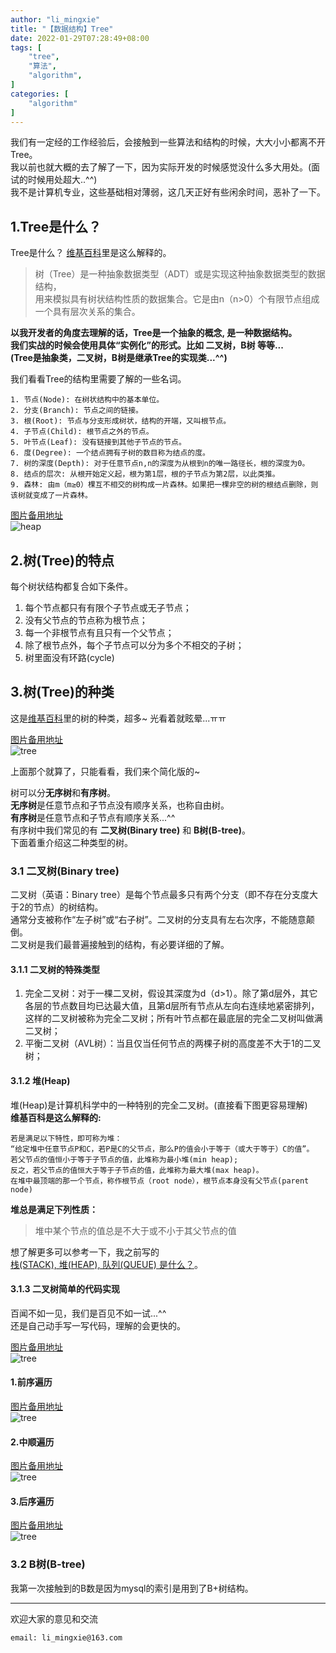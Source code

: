 ```yaml
---
author: "li_mingxie"
title: "【数据结构】Tree"
date: 2022-01-29T07:28:49+08:00
tags: [
    "tree",
    "算法",
    "algorithm",
]
categories: [
    "algorithm"
]
---
```


我们有一定经的工作经验后，会接触到一些算法和结构的时候，大大小小都离不开Tree。  
我以前也就大概的去了解了一下，因为实际开发的时候感觉没什么多大用处。(面试的时候用处超大..^^)  
我不是计算机专业，这些基础相对薄弱，这几天正好有些闲余时间，恶补了一下。  

## 1.Tree是什么？

Tree是什么？ [维基百科](https://zh.wikipedia.org/wiki/%E6%A0%91_(%E6%95%B0%E6%8D%AE%E7%BB%93%E6%9E%84))里是这么解释的。

> 树（Tree）是一种抽象数据类型（ADT）或是实现这种抽象数据类型的数据结构，  
> 用来模拟具有树状结构性质的数据集合。它是由n（n>0）个有限节点组成一个具有层次关系的集合。  

**以我开发者的角度去理解的话，Tree是一个抽象的概念, 是一种数据结构。**  
**我们实战的时候会使用具体“实例化”的形式。比如 二叉树，B树 等等...**  
**(Tree是抽象类，二叉树，B树是继承Tree的实现类...^^)**  

我们看看Tree的结构里需要了解的一些名词。  

```
1. 节点(Node): 在树状结构中的基本单位。  
2. 分支(Branch): 节点之间的链接。  
3. 根(Root): 节点与分支形成树状，结构的开端，又叫根节点。  
4. 子节点(Child): 根节点之外的节点。  
5. 叶节点(Leaf): 没有链接到其他子节点的节点。 
6. 度(Degree): 一个结点拥有子树的数目称为结点的度。    
7. 树的深度(Depth): 对于任意节点n,n的深度为从根到n的唯一路径长，根的深度为0。
8. 结点的层次: 从根开始定义起，根为第1层，根的子节点为第2层，以此类推。    
9. 森林: 由m（m≥0）棵互不相交的树构成一片森林。如果把一棵非空的树的根结点删除，则该树就变成了一片森林。
``` 

[图片备用地址](https://limingxie.github.io/images/algorithm/tree/tree_1.png)  
![heap](https://mingxie-blog.oss-cn-beijing.aliyuncs.com/image/algorithm/tree/tree_1.png?x-oss-process=image/resize,w_600,m_lfit)

## 2.树(Tree)的特点

每个树状结构都复合如下条件。

1. 每个节点都只有有限个子节点或无子节点；
2. 没有父节点的节点称为根节点；
3. 每一个非根节点有且只有一个父节点；
4. 除了根节点外，每个子节点可以分为多个不相交的子树；
5. 树里面没有环路(cycle)

## 3.树(Tree)的种类  

这是[维基百科](https://zh.wikipedia.org/wiki/%E6%A0%91_(%E6%95%B0%E6%8D%AE%E7%BB%93%E6%9E%84))里的树的种类，超多~ 光看着就眩晕...ㅠㅠ

[图片备用地址](https://limingxie.github.io/images/algorithm/tree/tree_type.png)  
![tree](https://mingxie-blog.oss-cn-beijing.aliyuncs.com/image/algorithm/tree/tree_type.png?x-oss-process=image/resize,w_900,m_lfit)

上面那个就算了，只能看看，我们来个简化版的~  

树可以分**无序树**和**有序树**。  
**无序树**是任意节点和子节点没有顺序关系，也称自由树。  
**有序树**是任意节点和子节点有顺序关系...^^  
有序树中我们常见的有 **二叉树(Binary tree)** 和 **B树(B-tree)**。  
下面着重介绍这二种类型的树。  

### 3.1 二叉树(Binary tree)
二叉树（英语：Binary tree）是每个节点最多只有两个分支（即不存在分支度大于2的节点）的树结构。  
通常分支被称作“左子树”或“右子树”。二叉树的分支具有左右次序，不能随意颠倒。  
二叉树是我们最普遍接触到的结构，有必要详细的了解。  

#### 3.1.1 二叉树的特殊类型

1. 完全二叉树：对于一棵二叉树，假设其深度为d（d>1）。除了第d层外，其它各层的节点数目均已达最大值，且第d层所有节点从左向右连续地紧密排列，  
	这样的二叉树被称为完全二叉树；所有叶节点都在最底层的完全二叉树叫做满二叉树；
2. 平衡二叉树（AVL树）：当且仅当任何节点的两棵子树的高度差不大于1的二叉树；

#### 3.1.2 堆(Heap)

堆(Heap)是计算机科学中的一种特别的完全二叉树。(直接看下图更容易理解)  
**维基百科是这么解释的:** 
```
若是满足以下特性，即可称为堆：  
“给定堆中任意节点P和C，若P是C的父节点，那么P的值会小于等于（或大于等于）C的值”。  
若父节点的值恒小于等于子节点的值，此堆称为最小堆(min heap);  
反之，若父节点的值恒大于等于子节点的值，此堆称为最大堆(max heap)。  
在堆中最顶端的那一个节点，称作根节点（root node），根节点本身没有父节点(parent node)  
```

**堆总是满足下列性质：**  

> 堆中某个节点的值总是不大于或不小于其父节点的值

想了解更多可以参考一下，我之前写的  
[栈(STACK), 堆(HEAP), 队列(QUEUE) 是什么？](https://limingxie.github.io/basic/stack/)。

#### 3.1.3 二叉树简单的代码实现

百闻不如一见，我们是百见不如一试...^^  
还是自己动手写一写代码，理解的会更快的。  

[图片备用地址](https://limingxie.github.io/images/algorithm/tree/tree_2.png)  
![tree](https://mingxie-blog.oss-cn-beijing.aliyuncs.com/image/algorithm/tree/tree_2.png)

#### 1.前序遍历

[图片备用地址](https://limingxie.github.io/images/algorithm/tree/tree_3.png)  
![tree](https://mingxie-blog.oss-cn-beijing.aliyuncs.com/image/algorithm/tree/tree_3.png)

#### 2.中顺遍历

[图片备用地址](https://limingxie.github.io/images/algorithm/tree/tree_4.png)  
![tree](https://mingxie-blog.oss-cn-beijing.aliyuncs.com/image/algorithm/tree/tree_4.png)

#### 3.后序遍历

[图片备用地址](https://limingxie.github.io/images/algorithm/tree/tree_5.png)  
![tree](https://mingxie-blog.oss-cn-beijing.aliyuncs.com/image/algorithm/tree/tree_5.png)


### 3.2 B树(B-tree)

我第一次接触到的B数是因为mysql的索引是用到了B+树结构。  


----------------------------------------------
欢迎大家的意见和交流

`email: li_mingxie@163.com`
